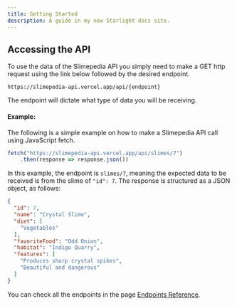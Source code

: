 ```yaml
---
title: Getting Started
description: A guide in my new Starlight docs site.
---
```


## Accessing the API

To use the data of the Slimepedia API you simply need to make a GET http request using the link below followed by the desired endpoint.

```
https://slimepedia-api.vercel.app/api/{endpoint}
```

The endpoint will dictate what type of data you will be receiving.

#### Example:
The following is a simple example on how to make a Slimepedia API call using JavaScript fetch.

``` js
fetch("https://slimepedia-api.vercel.app/api/slimes/7")
    .then(response => response.json())
```
In this example, the endpoint is `slimes/7`, meaning the expected data to be received is from the slime of `"id": 7`. The response is structured as a JSON object, as follows:

``` json
{
  "id": 7,
  "name": "Crystal Slime",
  "diet": [
    "Vegetables"
  ],
  "favoriteFood": "Odd Onion",
  "habitat": "Indigo Quarry",
  "features": [
    "Produces sharp crystal spikes",
    "Beautiful and dangerous"
  ]
}
```

You can check all the endpoints in the page [Endpoints Reference]().